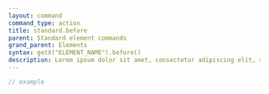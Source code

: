 ```yaml
---
layout: command
command_type: action
title: standard.before
parent: Standard element commands
grand_parent: Elements
syntax: getX("ELEMENT_NAME").before()
description: Lorem ipsum dolor sit amet, consectetur adipiscing elit, sed do eiusmod tempor incididunt ut labore et dolore magna aliqua. Ut enim ad minim veniam, quis nostrud exercitation ullamco laboris nisi ut aliquip ex ea commodo consequat.
---
```


```javascript
// example
```